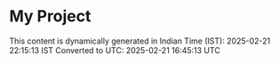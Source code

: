 # My Project

This content is dynamically generated in Indian Time (IST): 2025-02-21 22:15:13 IST
Converted to UTC: 2025-02-21 16:45:13 UTC
